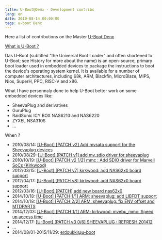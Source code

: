 ```yaml
---
title: U-Boot@Denx - Development contribs
lang: en
date: 2010-08-14 00:00:00
tags: u-boot Denx
---
```


Here a list of contributions on the Master [U-Boot Denx](https://www.denx.de/wiki/U-Boot)

[What is U-Boot ?](https://en.wikipedia.org/wiki/Das_U-Boot)

Das U-Boot (subtitled "the Universal Boot Loader" and often shortened to U-Boot; see History for more about the name) is an open-source, primary boot loader used in embedded devices to package the instructions to boot the device's operating system kernel. It is available for a number of computer architectures, including 68k, ARM, Blackfin, MicroBlaze, MIPS, Nios, SuperH, PPC, RISC-V and x86. 

What I have personnaly done to help U-Boot better work on some embedded devices like:
- SheevaPlug and derivatives
- GuruPlug
- RaidSonic ICY BOX NAS6210 and NAS6220
- ZYXEL NSA310S
- ...

When ?

- 2010/08/14: [[U-Boot] [PATCH v2] Add mvsata support for the Sheevaplug devices](https://lists.denx.de/pipermail/u-boot/2010-August/075579.html)
- 2010/08/29: [[U-Boot] [PATCH v1] add mv_sdio driver for sheevaplug](https://lists.denx.de/pipermail/u-boot/2010-August/076314.html)
- 2010/10/19: [[U-Boot] [PATCH v2 1/2] mmc : Add SDIO driver for Marvell SoCs (Kirkwood)](https://lists.denx.de/pipermail/u-boot/2010-November/082108.html)
- 2012/03/15: [[U-Boot] [PATCH v7] kirkwood: add NAS62x0 board support](https://lists.denx.de/pipermail/u-boot/2012-April/122475.html)
- 2012/04/17: [[U-Boot] [PATCH v8] kirkwood: add NAS62x0 board support](https://lists.denx.de/pipermail/u-boot/2012-April/122597.html)
- 2012/03/16: [[U-Boot] [PATCH] add new board nas62x0](https://lists.denx.de/pipermail/u-boot/2012-March/120374.html)
- 2014/10/18: [[U-Boot] [PATCH 1/1] ARM: sheevaplug: add LIBFDT support](https://lists.denx.de/pipermail/u-boot/2014-October/191883.html)
- 2014/10/18: [[U-Boot] [PATCH 2/2] ARM: sheevaplug: fix ENV offset and MTDPARTS](https://lists.denx.de/pipermail/u-boot/2014-October/191884.html)
- 2014/12/03: [[U-Boot] [PATCH 1/1] ARM: kirkwood: mvebu_mmc: Speed up access time](https://lists.denx.de/pipermail/u-boot/2014-December/197643.html)
- 2014/12/17: [[U-Boot] [PATCH v3 0/6] SHEEVAPLUG : REFRESH 201412](https://lists.denx.de/pipermail/u-boot/2014-December/199135.html)
- ...
- 2014/08/01-2015/11/29: [erdoukki@u-boot](https://github.com/u-boot/u-boot/commits?author=erdoukki)

